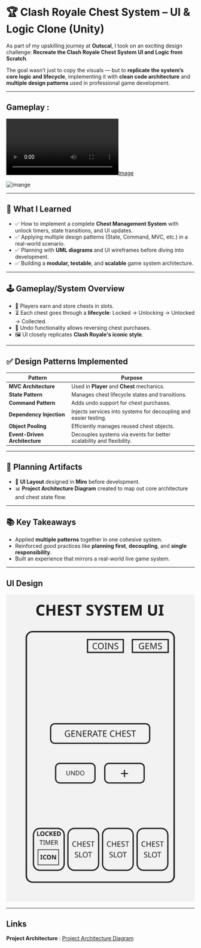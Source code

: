 # 🏆 Clash Royale Chest System – UI & Logic Clone (Unity)

As part of my upskilling journey at **Outscal**, I took on an exciting design challenge: **Recreate the Clash Royale Chest System UI and Logic from Scratch**.

The goal wasn’t just to copy the visuals — but to **replicate the system’s core logic and lifecycle**, implementing it with **clean code architecture** and **multiple design patterns** used in professional game development.

---

## Gameplay :
[![Image](https://github.com/Imran1720/Chest_System/blob/ff234b739ae22411866c13a8948cc1ebe5bd3921/Design/Chest%20System%20Raw.mp4)](https://github.com/user-attachments/assets/a8a37038-45fe-4c8f-b655-c346ac8b42c5)

![imange](https://github.com/user-attachments/assets/45a8d019-ec50-40dd-988c-8c3793112e46)

---



## 🧠 What I Learned

- ✅ How to implement a complete **Chest Management System** with unlock timers, state transitions, and UI updates.
- ✅ Applying multiple design patterns (State, Command, MVC, etc.) in a real-world scenario.
- ✅ Planning with **UML diagrams** and UI wireframes before diving into development.
- ✅ Building a **modular, testable**, and **scalable** game system architecture.

---

## 🕹️ Gameplay/System Overview

- 🎁 Players earn and store chests in slots.
- ⏳ Each chest goes through a **lifecycle**: Locked → Unlocking → Unlocked → Collected.
- 🛒 Undo functionality allows reversing chest purchases.
- 🖼️ UI closely replicates **Clash Royale's iconic style**.

---

## ✅ Design Patterns Implemented

| Pattern                    | Purpose                                                                 |
|----------------------------|-------------------------------------------------------------------------|
| **MVC Architecture**       | Used in <b>Player</b> and <b>Chest</b> mechanics.        |
| **State Pattern**          | Manages chest lifecycle states and transitions.                         |
| **Command Pattern**        | Adds undo support for chest purchases.                 |
| **Dependency Injection**   | Injects services into systems for decoupling and easier testing.        |
| **Object Pooling**         | Efficiently manages reused chest objects.                        |
| **Event-Driven Architecture** | Decouples systems via events for better scalability and flexibility.  |


---

## 📐 Planning Artifacts

- 🎨 **UI Layout** designed in **Miro** before development.
- 📊 **Project Architecture Diagram** created to map out core architecture and chest state flow.

---

## 📚 Key Takeaways

- Applied **multiple patterns** together in one cohesive system.
- Reinforced good practices like **planning first**, **decoupling**, and **single responsibility**.
- Built an experience that mirrors a real-world live game system.

---

## UI Design
![Image](https://github.com/Imran1720/Chest_System/blob/60789748e9f7a4b047790e86511f73134b20dfc4/Design/Chest%20System%20UI.png)
<br>

---

## Links 
**Project Architecture** : [Project Architecture Diagram](https://miro.com/app/board/uXjVIl2xyMs=/?share_link_id=506075442137)
